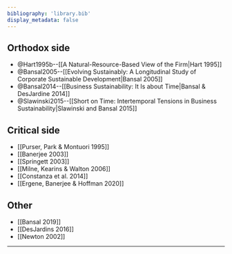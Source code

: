 ```yaml
---
bibliography: 'library.bib'
display_metadata: false
---
```


## Orthodox side

* @Hart1995b--[[A Natural-Resource-Based View of the Firm|Hart 1995]]
* @Bansal2005--[[Evolving Sustainably: A Longitudinal Study of Corporate Sustainable Development|Bansal 2005]]
* @Bansal2014--[[Business Sustainability: It Is about Time|Bansal & DesJardine 2014]]
* @Slawinski2015--[[Short on Time: Intertemporal Tensions in Business Sustainability|Slawinski and Bansal 2015]]

## Critical side

* [[Purser, Park & Montuori 1995]]
* [[Banerjee 2003]]
* [[Springett 2003]]
* [[Milne, Kearins & Walton 2006]]
* [[Constanza et al. 2014]]
* [[Ergene, Banerjee & Hoffman 2020]]

## Other

* [[Bansal 2019]]
* [[DesJardins 2016]]
* [[Newton 2002]]

---